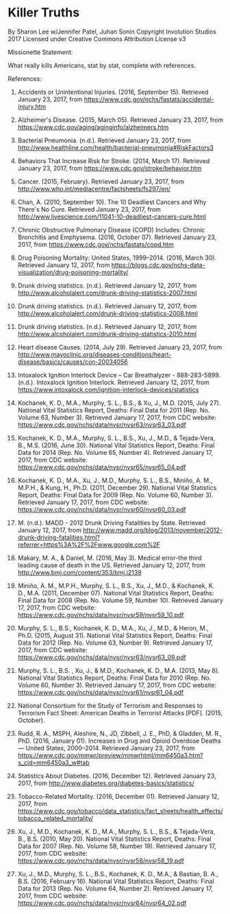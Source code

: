 # Killer Truths
By Sharon Lee w/Jennifer Patel, Juhan Sonin
Copyright Involution Studios 2017
Licensed under Creative Commons Attribution License v3

Missionette Statement:

What really kills Americans, stat by stat, complete with references.


References:

1. Accidents or Unintentional Injuries. (2016, September 15). Retrieved January 23, 2017, from https://www.cdc.gov/nchs/fastats/accidental-injury.htm
    
2. Alzheimer's Disease. (2015, March 05). Retrieved January 23, 2017, from https://www.cdc.gov/aging/aginginfo/alzheimers.htm
    
3. Bacterial Pneumonia. (n.d.). Retrieved January 23, 2017, from http://www.healthline.com/health/bacterial-pneumonia#RiskFactors3
    
4. Behaviors That Increase Risk for Stroke. (2014, March 17). Retrieved January 23, 2017, from https://www.cdc.gov/stroke/behavior.htm
    
5. Cancer. (2015, February). Retrieved January 23, 2017, from http://www.who.int/mediacentre/factsheets/fs297/en/
    
6. Chan, A. (2010, September 10). The 10 Deadliest Cancers and Why There's No Cure. Retrieved January 23, 2017, from http://www.livescience.com/11041-10-deadliest-cancers-cure.html
    
7. Chronic Obstructive Pulmonary Disease (COPD) Includes: Chronic Bronchitis and Emphysema. (2016, October 07). Retrieved January 23, 2017, from https://www.cdc.gov/nchs/fastats/copd.htm
    
8. Drug Poisoning Mortality: United States, 1999–2014. (2016, March 30). Retrieved January 12, 2017, from https://blogs.cdc.gov/nchs-data-visualization/drug-poisoning-mortality/
   
9. Drunk driving statistics. (n.d.). Retrieved January 12, 2017, from http://www.alcoholalert.com/drunk-driving-statistics-2007.html
    
10. Drunk driving statistics. (n.d.). Retrieved January 12, 2017, from http://www.alcoholalert.com/drunk-driving-statistics-2008.html
   
11. Drunk driving statistics. (n.d.). Retrieved January 12, 2017, from http://www.alcoholalert.com/drunk-driving-statistics-2010.html
    
12. Heart disease Causes. (2014, July 29). Retrieved January 23, 2017, from http://www.mayoclinic.org/diseases-conditions/heart-disease/basics/causes/con-20034056
   
13. Intoxalock Ignition Interlock Device – Car Breathalyzer - 888-283-5899. (n.d.). Intoxalock Ignition Interlock. Retrieved January 12, 2017, from https://www.intoxalock.com/ignition-interlock-devices/statistics
    
14. Kochanek, K. D., M.A., Murphy, S. L., B.S., & Xu, J., M.D. (2015, July 27). National Vital Statistics Report, Deaths: Final Data for 2011 (Rep. No. Volume 63, Number 3). Retrieved January 17, 2017, from CDC website: https://www.cdc.gov/nchs/data/nvsr/nvsr63/nvsr63_03.pdf
    
15. Kochanek, K. D., M.A., Murphy, S. L., B.S., Xu, J., M.D., & Tejada-Vera, B., M.S. (2016, June 30). National Vital Statistics Report, Deaths: Final Data for 2014 (Rep. No. Volume 65, Number 4). Retrieved January 17, 2017, from CDC website: https://www.cdc.gov/nchs/data/nvsr/nvsr65/nvsr65_04.pdf
    
16. Kochanek, K. D., M.A., Xu, J., M.D., Murphy, S. L., B.S., Miniño, A. M., M.P.H., & Kung, H., Ph.D. (2011, December 29). National Vital Statistics Report, Deaths: Final Data for 2009 (Rep. No. Volume 60, Number 3). Retrieved January 17, 2017, from CDC website: https://www.cdc.gov/nchs/data/nvsr/nvsr60/nvsr60_03.pdf
   
17. M. (n.d.). MADD - 2012 Drunk Driving Fatalities by State. Retrieved January 12, 2017, from http://www.madd.org/blog/2013/november/2012-drunk-driving-fatalities.html?referrer=https%3A%2F%2Fwww.google.com%2F
   
18. Makary, M. A., & Daniel, M. (2016, May 3). Medical error-the third leading cause of death in the US. Retrieved January 12, 2017, from http://www.bmj.com/content/353/bmj.i2139
   
19. Miniño, A. M., M.P.H., Murphy, S. L., B.S., Xu, J., M.D., & Kochanek, K. D., M.A. (2011, December 07). National Vital Statistics Report, Deaths: Final Data for 2008 (Rep. No. Volume 59, Number 10). Retrieved January 17, 2017, from CDC website: https://www.cdc.gov/nchs/data/nvsr/nvsr59/nvsr59_10.pdf
    
20. Murphy, S. L., B.S., Kochanek, K. D., M.A., Xu, J., M.D., & Heron, M., Ph.D. (2015, August 31). National Vital Statistics Report, Deaths: Final Data for 2012 (Rep. No. Volume 63, Number 9). Retrieved January 17, 2017, from CDC website: https://www.cdc.gov/nchs/data/nvsr/nvsr63/nvsr63_09.pdf

21. Murphy, S. L., B.S. , Xu, J., & M.D., Kochanek, K. D., M.A. (2013, May 8). National Vital Statistics Report, Deaths: Final Data for 2010 (Rep. No. Volume 60, Number 3). Retrieved January 17, 2017, from CDC website: https://www.cdc.gov/nchs/data/nvsr/nvsr61/nvsr61_04.pdf
   
22. National Consortium for the Study of Terrorism and Responses to Terrorism Fact Sheet: American Deaths in Terrorist Attacks [PDF]. (2015, October).
    
23. Rudd, R. A., MSPH, Aleshire, N., JD, Zibbell, J. E., PhD, & Gladden, M. R., PhD. (2016, January 01). Increases in Drug and Opioid Overdose Deaths — United States, 2000–2014. Retrieved January 23, 2017, from https://www.cdc.gov/mmwr/preview/mmwrhtml/mm6450a3.htm?s_cid=mm6450a3_w#tab
    
24. Statistics About Diabetes. (2016, December 12). Retrieved January 23, 2017, from http://www.diabetes.org/diabetes-basics/statistics/
    
25. Tobacco-Related Mortality. (2016, December 01). Retrieved January 12, 2017, from https://www.cdc.gov/tobacco/data_statistics/fact_sheets/health_effects/tobacco_related_mortality/
    
26. Xu, J., M.D., Kochanek, K. D., M.A., Murphy, S. L., B.S., & Tejada-Vera, B., B.S. (2010, May 20). National Vital Statistics Report, Deaths: Final Data for 2007 (Rep. No. Volume 58, Number 19). Retrieved January 17, 2017, from CDC website: https://www.cdc.gov/nchs/data/nvsr/nvsr58/nvsr58_19.pdf
    
27. Xu, J., M.D., Murphy, S. L., B.S., Kochanek, K. D., M.A., & Bastian, B. A., B.S. (2016, February 16). National Vital Statistics Report, Deaths: Final Data for 2013 (Rep. No. Volume 64, Number 2). Retrieved January 17, 2017, from CDC website: https://www.cdc.gov/nchs/data/nvsr/nvsr64/nvsr64_02.pdf

